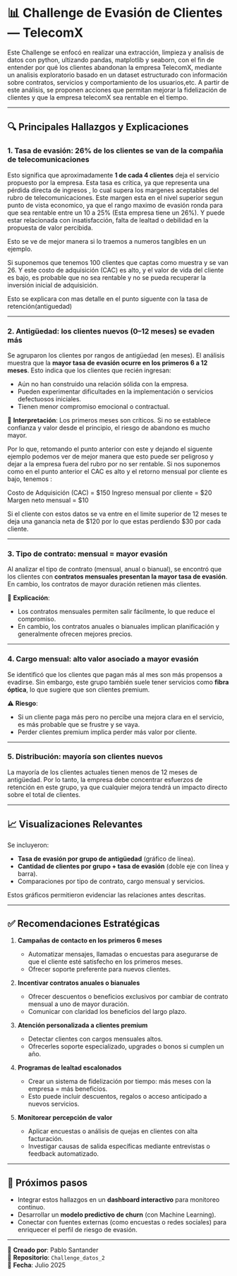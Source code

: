 # 📊 Challenge de Evasión de Clientes — TelecomX

Este Challenge se enfocó en realizar una extracción, limpieza y analisis de datos con python, ultizando pandas, matplotlib y seaborn, con el fin de entender por qué los clientes abandonan la empresa TelecomX, mediante un analisis exploratorio basado en un dataset estructurado con información sobre contratos, servicios y comportamiento de los usuarios,etc. A partir de este análisis, se proponen acciones que permitan mejorar la fidelización de clientes y que la empresa telecomX sea rentable en el tiempo.

---

## 🔍 Principales Hallazgos y Explicaciones

### 1. **Tasa de evasión: 26% de los clientes se van de la compañia de telecomunicaciones**

Esto significa que aproximadamente **1 de cada 4 clientes** deja el servicio propuesto por la empresa. Esta tasa es crítica, ya que representa una pérdida directa de ingresos , lo cual supera los margenes aceptables del rubro de telecomunicaciones. Este margen esta en el nivel superior segun punto de vista economico, ya que el rango maximo de evasión ronda para que sea rentable entre un 10 a 25% (Esta empresa tiene un 26%). Y puede estar relacionada con insatisfacción, falta de lealtad o debilidad en la propuesta de valor percibida.

Esto se ve de mejor manera si lo traemos a numeros tangibles en un ejemplo.

Si suponemos que tenemos 100 clientes que captas como muestra y se van 26. Y este costo de adquisición (CAC) es alto, y el valor de vida del cliente es bajo, es probable que no sea rentable y no se pueda recuperar la inversión inicial de adquisición. 

Esto se explicara con mas detalle en el punto siguente con la tasa de retención(antiguedad)

---

### 2. **Antigüedad: los clientes nuevos (0–12 meses) se evaden más**

Se agruparon los clientes por rangos de antigüedad (en meses). El análisis muestra que la **mayor tasa de evasión ocurre en los primeros 6 a 12 meses**. Esto indica que los clientes que recién ingresan:

- Aún no han construido una relación sólida con la empresa.
- Pueden experimentar dificultades en la implementación o servicios defectuosos iniciales.
- Tienen menor compromiso emocional o contractual.

🔎 **Interpretación**: Los primeros meses son críticos. Si no se establece confianza y valor desde el principio, el riesgo de abandono es mucho mayor.

Por lo que, retomando el punto anterior con este y dejando el siguente ejemplo podemos ver de mejor manera que esto puede ser peligroso y dejar a la empresa fuera del rubro por no ser rentable. Si nos suponemos como en el punto anterior el CAC es alto y el retorno mensual por cliente es bajo, tenemos :

Costo de Adquisición (CAC) = $150
Ingreso mensual por cliente = $20
Margen neto mensual = $10

Si el cliente con estos datos se va entre en el limite superior de 12 meses te deja una ganancia neta de $120 por lo que estas perdiendo $30 por cada cliente.

---

### 3. **Tipo de contrato: mensual = mayor evasión**

Al analizar el tipo de contrato (mensual, anual o bianual), se encontró que los clientes con **contratos mensuales presentan la mayor tasa de evasión**. En cambio, los contratos de mayor duración retienen más clientes.

📌 **Explicación**:
- Los contratos mensuales permiten salir fácilmente, lo que reduce el compromiso.
- En cambio, los contratos anuales o bianuales implican planificación y generalmente ofrecen mejores precios.

---

### 4. **Cargo mensual: alto valor asociado a mayor evasión**

Se identificó que los clientes que pagan más al mes son más propensos a evadirse. Sin embargo, este grupo también suele tener servicios como **fibra óptica**, lo que sugiere que son clientes premium.

⚠️ **Riesgo**:
- Si un cliente paga más pero no percibe una mejora clara en el servicio, es más probable que se frustre y se vaya.
- Perder clientes premium implica perder más valor por cliente.

---

### 5. **Distribución: mayoría son clientes nuevos**

La mayoría de los clientes actuales tienen menos de 12 meses de antigüedad. Por lo tanto, la empresa debe concentrar esfuerzos de retención en este grupo, ya que cualquier mejora tendrá un impacto directo sobre el total de clientes.

---

## 📈 Visualizaciones Relevantes

Se incluyeron:
- **Tasa de evasión por grupo de antigüedad** (gráfico de línea).
- **Cantidad de clientes por grupo + tasa de evasión** (doble eje con línea y barra).
- Comparaciones por tipo de contrato, cargo mensual y servicios.

Estos gráficos permitieron evidenciar las relaciones antes descritas.

---

## ✅ Recomendaciones Estratégicas

1. **Campañas de contacto en los primeros 6 meses**
   - Automatizar mensajes, llamadas o encuestas para asegurarse de que el cliente esté satisfecho en los primeros meses.
   - Ofrecer soporte preferente para nuevos clientes.

2. **Incentivar contratos anuales o bianuales**
   - Ofrecer descuentos o beneficios exclusivos por cambiar de contrato mensual a uno de mayor duración.
   - Comunicar con claridad los beneficios del largo plazo.

3. **Atención personalizada a clientes premium**
   - Detectar clientes con cargos mensuales altos.
   - Ofrecerles soporte especializado, upgrades o bonos si cumplen un año.

4. **Programas de lealtad escalonados**
   - Crear un sistema de fidelización por tiempo: más meses con la empresa = más beneficios.
   - Esto puede incluir descuentos, regalos o acceso anticipado a nuevos servicios.

5. **Monitorear percepción de valor**
   - Aplicar encuestas o análisis de quejas en clientes con alta facturación.
   - Investigar causas de salida específicas mediante entrevistas o feedback automatizado.

---

## 📌 Próximos pasos

- Integrar estos hallazgos en un **dashboard interactivo** para monitoreo continuo.
- Desarrollar un **modelo predictivo de churn** (con Machine Learning).
- Conectar con fuentes externas (como encuestas o redes sociales) para enriquecer el perfil de riesgo de evasión.

---

🔧 **Creado por**: Pablo Santander  
📁 **Repositorio**: `Challenge_datos_2`  
📅 **Fecha**: Julio 2025
